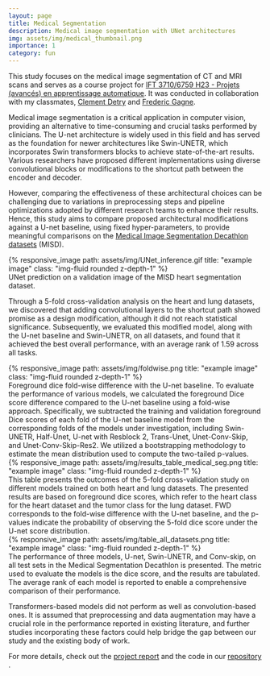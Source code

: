 ```yaml
---
layout: page
title: Medical Segmentation
description: Medical image segmentation with UNet architectures
img: assets/img/medical_thumbnail.png
importance: 1
category: fun
---
```


This study focuses on the medical image segmentation of CT and MRI scans and serves as a course project for <a href="https://alexhernandezgarcia.github.io/teaching/mlprojects23/">IFT 3710/6759 H23 - Projets (avancés) en apprentissage automatique</a>. It was conducted in collaboration with my classmates, <a href="https://github.com/clem2507">Clement Detry</a> and <a href="https://github.com/fregagne">Frederic Gagne</a>.

Medical image segmentation is a critical application in computer vision, providing an alternative to time-consuming and crucial tasks performed by clinicians. The U-net architecture is widely used in this field and has served as the foundation for newer architectures like Swin-UNETR, which incorporates Swin transformers blocks to achieve state-of-the-art results. Various researchers have proposed different implementations using diverse convolutional blocks or modifications to the shortcut path between the encoder and decoder. 

However, comparing the effectiveness of these architectural choices can be challenging due to variations in preprocessing steps and pipeline optimizations adopted by different research teams to enhance their results. Hence, this study aims to compare proposed architectural modifications against a U-net baseline, using fixed hyper-parameters, to provide meaningful comparisons on the <a href="http://medicaldecathlon.com/">Medical Image Segmentation Decathlon datasets<a> (MISD). 

<div class="row text-center">
    <div class="col-sm mt-3 mt-md-0">
        {% responsive_image path: assets/img/UNet_inference.gif title: "example image" class: "img-fluid rounded z-depth-1" %}
    </div>
</div>
<div class="caption">
    UNet prediction on a validation image of the MISD heart segmentation dataset.
</div>

Through a 5-fold cross-validation analysis on the heart and lung datasets, we discovered that adding convolutional layers to the shortcut path showed promise as a design modification, although it did not reach statistical significance. Subsequently, we evaluated this modified model, along with the U-net baseline and Swin-UNETR, on all datasets, and found that it achieved the best overall performance, with an average rank of 1.59 across all tasks. 

<div class="row text-center">
    <div class="col-sm mt-3 mt-md-0">
        {% responsive_image path: assets/img/foldwise.png title: "example image" class: "img-fluid rounded z-depth-1" %}
    </div>
</div>
<div class="caption">
    Foreground dice fold-wise difference with the U-net baseline. To evaluate the performance of various models, we calculated the foreground Dice score difference compared to the U-net baseline using a fold-wise approach. Specifically, we subtracted the training and validation foreground Dice scores of each fold of the U-net baseline model from the corresponding folds of the models under investigation, including Swin-UNETR, Half-Unet, U-net with Resblock 2, Trans-Unet, Unet-Conv-Skip, and Unet-Conv-Skip-Res2. We utilized a bootstrapping methodology to estimate the mean distribution used to compute the two-tailed p-values.
</div>

<div class="row text-center">
    <div class="col-sm mt-3 mt-md-0">
        {% responsive_image path: assets/img/results_table_medical_seg.png title: "example image" class: "img-fluid rounded z-depth-1" %}
    </div>
</div>
<div class="caption">
    This table presents the outcomes of the 5-fold cross-validation study on different models trained on both heart and lung datasets. The presented results are based on foreground dice scores, which refer to the heart class for the heart dataset and the tumor class for the lung dataset. FWD corresponds to the fold-wise difference with the U-net baseline, and the p-values indicate the probability of observing the 5-fold dice score under the U-net score distribution.
</div>

<div class="row text-center">
    <div class="col-sm mt-3 mt-md-0">
        {% responsive_image path: assets/img/table_all_datasets.png title: "example image" class: "img-fluid rounded z-depth-1" %}
    </div>
</div>
<div class="caption">
    The performance of three models, U-net, Swin-UNETR, and Conv-skip, on all test sets in the Medical Segmentation Decathlon is presented. The metric used to evaluate the models is the dice score, and the results are tabulated. The average rank of each model is reported to enable a comprehensive comparison of their performance.
</div>

Transformers-based models did not perform as well as convolution-based ones. It is assumed that preprocessing and data augmentation may have a crucial role in the performance reported in existing literature, and further studies incorporating these factors could help bridge the gap between our study and the existing body of work.

For more details, check out the <a href="https://arthurboschet.github.io/assets/pdf/MedicalSegmentationReport.pdf">project report</a> and the code in our <a href="https://github.com/ArthurBoschet/medical_segmentation"> repository </a>.